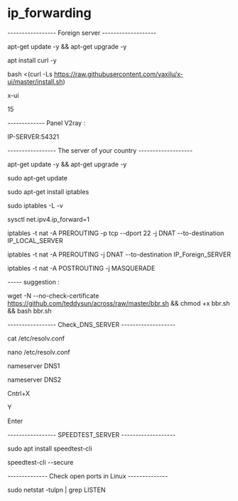 # ip_forwarding

-----------------  Foreign server  -------------------

apt-get update -y && apt-get upgrade -y

apt install curl -y

bash <(curl -Ls https://raw.githubusercontent.com/vaxilu/x-ui/master/install.sh)

x-ui

15

------------- Panel V2ray :

IP-SERVER:54321

-----------------  The server of your country  -------------------

apt-get update -y && apt-get upgrade -y

sudo apt-get update

sudo apt-get install iptables

sudo iptables -L -v

sysctl net.ipv4.ip_forward=1

iptables -t nat -A PREROUTING -p tcp --dport 22 -j DNAT --to-destination IP_LOCAL_SERVER

iptables -t nat -A PREROUTING -j DNAT --to-destination IP_Foreign_SERVER

iptables -t nat -A POSTROUTING -j MASQUERADE

----- suggestion :

wget -N --no-check-certificate https://github.com/teddysun/across/raw/master/bbr.sh && chmod +x bbr.sh && bash bbr.sh

-----------------  Check_DNS_SERVER  -------------------

cat /etc/resolv.conf

nano /etc/resolv.conf

nameserver DNS1

nameserver DNS2

Cntrl+X

Y

Enter

-----------------  SPEEDTEST_SERVER  -------------------

sudo apt install speedtest-cli

speedtest-cli --secure

--------------  Check open ports in Linux --------------

sudo netstat -tulpn | grep LISTEN
